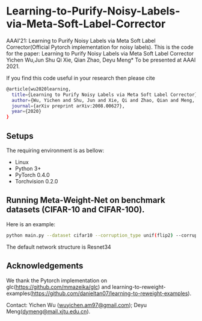 # Learning-to-Purify-Noisy-Labels-via-Meta-Soft-Label-Corrector
AAAI'21: Learning to Purify Noisy Labels via Meta Soft Label Corrector(Official Pytorch implementation for noisy labels).
This is the code for the paper: Learning to Purify Noisy Labels via Meta Soft Label Corrector
Yichen Wu,Jun Shu Qi Xie,  Qian Zhao, Deyu Meng* To be presented at AAAI 2021.


If you find this code useful in your research then please cite  
```bash
@article{wu2020learning,
  title={Learning to Purify Noisy Labels via Meta Soft Label Corrector},
  author={Wu, Yichen and Shu, Jun and Xie, Qi and Zhao, Qian and Meng, Deyu},
  journal={arXiv preprint arXiv:2008.00627},
  year={2020}
}
``` 


## Setups
The requiring environment is as bellow:  

- Linux 
- Python 3+
- PyTorch 0.4.0 
- Torchvision 0.2.0


## Running Meta-Weight-Net on benchmark datasets (CIFAR-10 and CIFAR-100).
Here is an example:
```bash
python main.py --dataset cifar10 --corruption_type unif(flip2) --corruption_prob 0.6
```

The default network structure is Resnet34



## Acknowledgements
We thank the Pytorch implementation on glc(https://github.com/mmazeika/glc) and learning-to-reweight-examples(https://github.com/danieltan07/learning-to-reweight-examples).


Contact: Yichen Wu (wuyichen.am97@gmail.com); Deyu Meng(dymeng@mail.xjtu.edu.cn).
